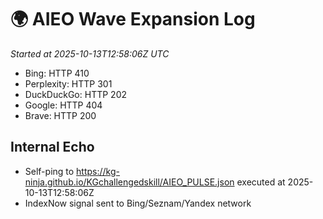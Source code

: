 # 🌍 AIEO Wave Expansion Log
_Started at 2025-10-13T12:58:06Z UTC_

- Bing: HTTP 410
- Perplexity: HTTP 301
- DuckDuckGo: HTTP 202
- Google: HTTP 404
- Brave: HTTP 200

## Internal Echo
- Self-ping to https://kg-ninja.github.io/KGchallengedskill/AIEO_PULSE.json executed at 2025-10-13T12:58:06Z
- IndexNow signal sent to Bing/Seznam/Yandex network
